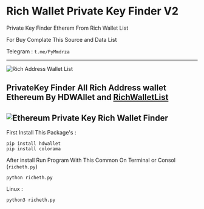 # Rich Wallet Private Key Finder V2

Private Key Finder Etherem From Rich Wallet List 

For Buy Complate This Source and Data List 

Telegram : `t.me/PyMmdrza`

----

![Rich Address Wallet List](https://raw.githubusercontent.com/Pymmdrza/Rich-Address-Wallet/main/richwallet1.png)

PrivateKey Finder All Rich Address wallet Ethereum By HDWAllet and [RichWalletList](https://github.com/Pymmdrza/Rich-Address-Wallet)
---
![Ethereum Private Key Rich Wallet Finder](https://github.com/Pymmdrza/RichWalletPrivateKeyFinder2/raw/mainx/RETH_Mmdrza.gif)
---
First Install This Package's :
```
pip install hdwallet
pip install colorama
```

After install Run Program With This Common On Terminal or Consol (`richeth.py`)
```
python richeth.py
```
Linux :
```
python3 richeth.py
```
